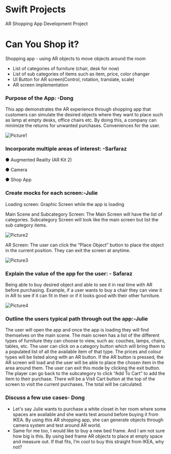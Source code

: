 # Swift Projects
 AR Shopping App Development Project


# Can You Shop it?

Shopping app - using AR objects to move objects around the room

-	List of categories of furniture (chair, desk for now)
-	List of sub categories of items such as item, price, color changer
-	UI Button for AR screen(Control, rotation, translate, scale)
-	AR screen implementation

### Purpose of the App: -Dong
This app demonstrates the AR experience through shopping app that customers can simulate the desired objects where they want to place such as lamp at empty desks, office chairs etc. By doing this, a company can minimize the returns for unwanted purchases. Conveniences for the user.

![Picture1](https://user-images.githubusercontent.com/44447609/72842692-dff61a80-3c66-11ea-8d5f-748a864800a7.png)

### Incorporate multiple areas of interest: -Sarfaraz
●	Augmented Reality (AR Kit 2)

●	Camera

●	Shop App


### Create mocks for each screen:-Julie
Loading screen: Graphic Screen while the app is loading

Main Scene and Subcategory Screen: The Main Screen will have the list of categories. Subcategory Screen will look like the main screen but list the sub category items.


![Picture2](https://user-images.githubusercontent.com/44447609/72842727-fc925280-3c66-11ea-9aa2-c2d9ede783c7.png)


AR Screen: The user can click the “Place Object” button to place the object in the current position. They can exit the screen at anytime.


![Picture3](https://user-images.githubusercontent.com/44447609/72842777-17fd5d80-3c67-11ea-94d5-3bf0ca1ac99e.png)


### Explain the value of the app for the user: - Safaraz
Being able to buy desired object and able to see it in real time with AR before purchasing. Example, if a user wants to buy a chair they can view it in AR to see if it can fit in their or if it looks good with their other furniture. 


![Picture4](https://user-images.githubusercontent.com/44447609/72842828-37948600-3c67-11ea-9a86-d5e44bcd44cc.png)


### Outline the users typical path through out the app:-Julie
The user will open the app and once the app is loading they will find themselves on the main scene. The main screen has a list of the different types of furniture they can choose to view, such as: couches, lamps, chairs, tables, etc.
The user can click on a category button which will bring them to a populated list of all the available item of that type. The prices and colour types will be listed along with an AR button.
If the AR button is pressed, the AR screen will load and the user will be able to place the chosen item in the area around them. The user can exit this mode by clicking the exit button.
The player can go back to the subcategory to click “Add To Cart” to add the item to their purchase.
There will be a Visit Cart button at the top of the screen to visit the current purchases. The total will be calculated.


### Discuss a few use cases- Dong
-	Let's say Julie wants to purchase a white closet in her room where some spaces are available and she wants test around before buying it from IKEA. By using this AR shopping app, she can generate objects through camera system and test around AR world.
-	Same for me too, I would like to buy a new bed frame. And I am not sure how big is this. By using bed frame AR objects to place at empty space and measure out. If that fits, I’m cool to buy this straight from IKEA, why not?






